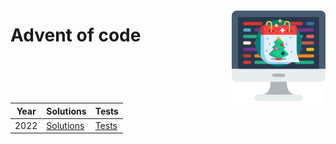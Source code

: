 <img width="150" align="right" src="aoc_icon.png" alt_text="AOC icon"></img>
# Advent of code


| Year | Solutions | Tests |
| --- | --- | --- |
| 2022 | [Solutions](advent_of_code_2022) |  [Tests](test/advent_of_code_2022/) 